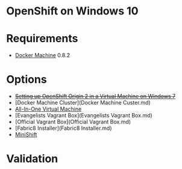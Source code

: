 ﻿OpenShift on Windows 10
=======================

# Requirements

- [Docker Machine](https://github.com/docker/machine/) 0.8.2

# Options

- ~~[Setting up OpenShift Origin 2 in a Virtual Machine on Windows 7](https://denisvuyka.wordpress.com/2013/09/17/setting-up-openshift-origin-virtual-machine-on-windows-7/)~~
- [Docker Machine Cluster](Docker Machine Custer.md)
- [All-In-One Virtual Machine](All-in-One.md)
- [Evangelists Vagrant Box](Evangelists Vagrant Box.md)
- [Official Vagrant Box](Official Vagrant Box.md)
- [Fabric8 Installer](Fabric8 Installer.md)
- [MiniShift](MiniShift.md)

# Validation
